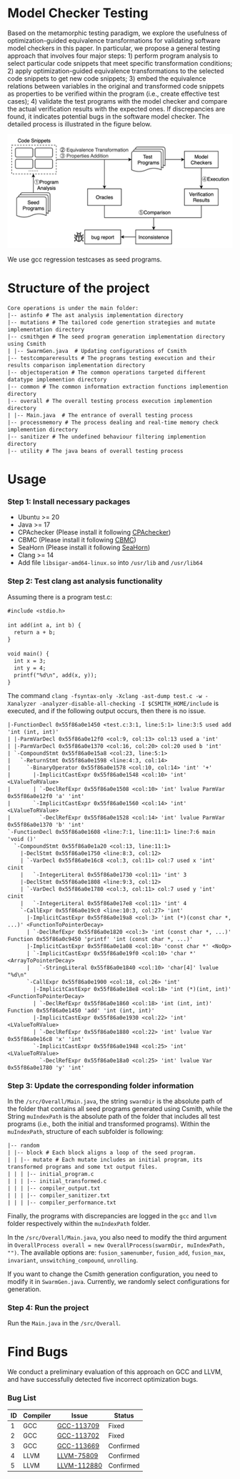 # Model Checker Testing
Based on the metamorphic testing paradigm, we explore
the usefulness of optimization-guided equivalence transformations for validating software model checkers in this paper. In particular, we propose a general testing approach that involves four major steps: 1) perform program analysis to select particular code snippets that meet specific transformation conditions; 2) apply optimization-guided equivalence transformations to the selected code snippets to get new code snippets; 3) embed the equivalence relations between variables in the original and transformed code snippets as properties to be verified within the program (i.e., create effective test cases); 4) validate the test programs with the model checker and compare the actual verification results with the expected ones. If discrepancies are found, it indicates potential bugs in the software model checker. The detailed process is illustrated in the figure below. 

<img src="./workflow.jpg" alt="Workflow image" width="600" />

We use gcc regression testcases as seed programs. 

# Structure of the project

```
Core operations is under the main folder:
|-- astinfo # The ast analysis implementation directory
|-- mutations # The tailored code genertion strategies and mutate implementation directory
|-- csmithgen # The seed program generation implementation directory using Csmith
| |-- SwarmGen.java  # Updating configurations of Csmith
|-- testcompareresults # The programs testing execution and their results comparison implementation directory
|-- objectoperation # The common operations targeted different datatype implemention directory
|-- common # The common information extraction functions implemention directory
|-- overall # The overall testing process execution implemention directory
| |-- Main.java  # The entrance of overall testing process
|-- processmemory # The process dealing and real-time memory check implemention directory
|-- sanitizer # The undefined behaviour filtering implemention directory
|-- utility # The java beans of overall testing process
```

# Usage

### Step 1: Install necessary packages

- Ubuntu >= 20
- Java >= 17
- CPAchecker (Please install it following [CPAchecker](https://cpachecker.sosy-lab.org/download.php))
- CBMC (Please install it following [CBMC](https://github.com/diffblue/cbmc))
- SeaHorn (Please install it following [SeaHorn](https://github.com/seahorn/seahorn))
- Clang >= 14
- Add file `libsigar-amd64-linux.so` into `/usr/lib` and `/usr/lib64`

### Step 2: Test clang ast analysis functionality

Assuming there is a program test.c:
```
#include <stdio.h>

int add(int a, int b) {
  return a + b;
}

void main() {
  int x = 3;
  int y = 4;
  printf("%d\n", add(x, y));
}
```

The command `clang -fsyntax-only -Xclang -ast-dump test.c -w -Xanalyzer -analyzer-disable-all-checking -I $CSMITH_HOME/include` is executed, and if the following output occurs, then there is no issue.
```
|-FunctionDecl 0x55f86a0e1450 <test.c:3:1, line:5:1> line:3:5 used add 'int (int, int)'
| |-ParmVarDecl 0x55f86a0e12f0 <col:9, col:13> col:13 used a 'int'
| |-ParmVarDecl 0x55f86a0e1370 <col:16, col:20> col:20 used b 'int'
| `-CompoundStmt 0x55f86a0e15a8 <col:23, line:5:1>
|   `-ReturnStmt 0x55f86a0e1598 <line:4:3, col:14>
|     `-BinaryOperator 0x55f86a0e1578 <col:10, col:14> 'int' '+'
|       |-ImplicitCastExpr 0x55f86a0e1548 <col:10> 'int' <LValueToRValue>
|       | `-DeclRefExpr 0x55f86a0e1508 <col:10> 'int' lvalue ParmVar 0x55f86a0e12f0 'a' 'int'
|       `-ImplicitCastExpr 0x55f86a0e1560 <col:14> 'int' <LValueToRValue>
|         `-DeclRefExpr 0x55f86a0e1528 <col:14> 'int' lvalue ParmVar 0x55f86a0e1370 'b' 'int'
`-FunctionDecl 0x55f86a0e1608 <line:7:1, line:11:1> line:7:6 main 'void ()'
  `-CompoundStmt 0x55f86a0e1a20 <col:13, line:11:1>
    |-DeclStmt 0x55f86a0e1750 <line:8:3, col:12>
    | `-VarDecl 0x55f86a0e16c8 <col:3, col:11> col:7 used x 'int' cinit
    |   `-IntegerLiteral 0x55f86a0e1730 <col:11> 'int' 3
    |-DeclStmt 0x55f86a0e1808 <line:9:3, col:12>
    | `-VarDecl 0x55f86a0e1780 <col:3, col:11> col:7 used y 'int' cinit
    |   `-IntegerLiteral 0x55f86a0e17e8 <col:11> 'int' 4
    `-CallExpr 0x55f86a0e19c0 <line:10:3, col:27> 'int'
      |-ImplicitCastExpr 0x55f86a0e19a8 <col:3> 'int (*)(const char *, ...)' <FunctionToPointerDecay>
      | `-DeclRefExpr 0x55f86a0e1820 <col:3> 'int (const char *, ...)' Function 0x55f86a0c9450 'printf' 'int (const char *, ...)'
      |-ImplicitCastExpr 0x55f86a0e1a08 <col:10> 'const char *' <NoOp>
      | `-ImplicitCastExpr 0x55f86a0e19f0 <col:10> 'char *' <ArrayToPointerDecay>
      |   `-StringLiteral 0x55f86a0e1840 <col:10> 'char[4]' lvalue "%d\n"
      `-CallExpr 0x55f86a0e1900 <col:18, col:26> 'int'
        |-ImplicitCastExpr 0x55f86a0e18e8 <col:18> 'int (*)(int, int)' <FunctionToPointerDecay>
        | `-DeclRefExpr 0x55f86a0e1860 <col:18> 'int (int, int)' Function 0x55f86a0e1450 'add' 'int (int, int)'
        |-ImplicitCastExpr 0x55f86a0e1930 <col:22> 'int' <LValueToRValue>
        | `-DeclRefExpr 0x55f86a0e1880 <col:22> 'int' lvalue Var 0x55f86a0e16c8 'x' 'int'
        `-ImplicitCastExpr 0x55f86a0e1948 <col:25> 'int' <LValueToRValue>
          `-DeclRefExpr 0x55f86a0e18a0 <col:25> 'int' lvalue Var 0x55f86a0e1780 'y' 'int'
```
### Step 3: Update the corresponding folder information
In the `/src/Overall/Main.java`, the string `swarmDir` is the absolute path of the folder that contains all seed programs generated using Csmith, while the String `muIndexPath` is the absolute path of the folder that includes all test programs (i.e., both the initial and transformed programs). Within the `muIndexPath`, structure of each subfolder is following:
```
|-- random 
| |-- block # Each block aligns a loop of the seed program.
| | |-- mutate # Each mutate includes an initial program, its transformed programs and some txt output files.
| | | |-- initial_program.c
| | | |-- initial_transformed.c
| | | |-- compiler_output.txt
| | | |-- compiler_sanitizer.txt
| | | |-- compiler_performance.txt

```
Finally, the programs with discrepancies are logged in the `gcc` and `llvm` folder respectively within the `muIndexPath` folder. 

In the `/src/Overall/Main.java`, you also need to modify the third argument in `OverallProcess overall = new OverallProcess(swarmDir, muIndexPath, "")`. The available options are: `fusion_samenumber`, `fusion_add`, `fusion_max`, `invariant`, `unswitching_compound`, `unrolling`.

If you want to change the Csmith generation configuration, you need to modify it in `SwarmGen.java`. Currently, we randomly select configurations for generation.

### Step 4: Run the project
Run the `Main.java` in the `/src/Overall`. 

# Find Bugs
We conduct a preliminary evaluation of this approach on GCC and LLVM, and have successfully detected five incorrect optimization bugs.

### Bug List

| ID  | Compiler | Issue           | Status   |
| --- | -------- | --------------- | -------- |
| 1   | GCC      | [GCC-113709](https://gcc.gnu.org/bugzilla/show_bug.cgi?id=113709) | Fixed     |
| 2   | GCC      | [GCC-113702](https://gcc.gnu.org/bugzilla/show_bug.cgi?id=113702) | Fixed     |
| 3   | GCC      | [GCC-113669](https://gcc.gnu.org/bugzilla/show_bug.cgi?id=113669) | Confirmed |
| 4   | LLVM     | [LLVM-75809](https://github.com/llvm/llvm-project/issues/75809)   | Confirmed |
| 5   | LLVM     | [LLVM-112880](https://github.com/llvm/llvm-project/issues/112880) | Confirmed |
